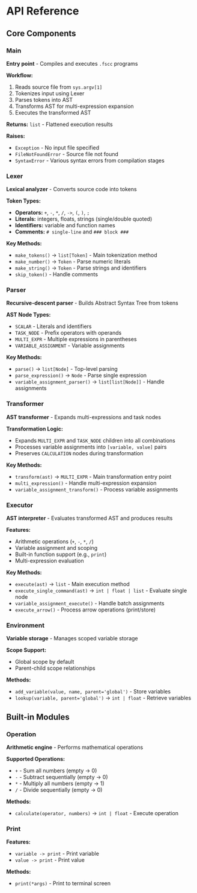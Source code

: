 # API Reference

## Core Components

### Main

**Entry point** - Compiles and executes `.fscc` programs

**Workflow:**

1. Reads source file from `sys.argv[1]`
2. Tokenizes input using Lexer
3. Parses tokens into AST
4. Transforms AST for multi-expression expansion
5. Executes the transformed AST

**Returns:** `list` - Flattened execution results

**Raises:**

- `Exception` - No input file specified
- `FileNotFoundError` - Source file not found
- `SyntaxError` - Various syntax errors from compilation stages

### Lexer

**Lexical analyzer** - Converts source code into tokens

**Token Types:**

- **Operators:** `+`, `-`, `*`, `/`, `->`, `(`, `)`, `;`
- **Literals:** integers, floats, strings (single/double quoted)
- **Identifiers:** variable and function names
- **Comments:** `# single-line` and `### block ###`

**Key Methods:**

- `make_tokens()` → `list[Token]` - Main tokenization method
- `make_number()` → `Token` - Parse numeric literals
- `make_string()` → `Token` - Parse strings and identifiers
- `skip_token()` - Handle comments

### Parser

**Recursive-descent parser** - Builds Abstract Syntax Tree from tokens

**AST Node Types:**

- `SCALAR` - Literals and identifiers
- `TASK_NODE` - Prefix operators with operands
- `MULTI_EXPR` - Multiple expressions in parentheses
- `VARIABLE_ASSIGNMENT` - Variable assignments

**Key Methods:**

- `parse()` → `list[Node]` - Top-level parsing
- `parse_expression()` → `Node` - Parse single expression
- `variable_assignment_parser()` → `list[list[Node]]` - Handle assignments

### Transformer

**AST transformer** - Expands multi-expressions and task nodes

**Transformation Logic:**

- Expands `MULTI_EXPR` and `TASK_NODE` children into all combinations
- Processes variable assignments into `[variable, value]` pairs
- Preserves `CALCULATION` nodes during transformation

**Key Methods:**

- `transform(ast)` → `MULTI_EXPR` - Main transformation entry point
- `multi_expression()` - Handle multi-expression expansion
- `variable_assignment_transform()` - Process variable assignments

### Executor

**AST interpreter** - Evaluates transformed AST and produces results

**Features:**

- Arithmetic operations (`+`, `-`, `*`, `/`)
- Variable assignment and scoping
- Built-in function support (e.g., `print`)
- Multi-expression evaluation

**Key Methods:**

- `execute(ast)` → `list` - Main execution method
- `execute_single_command(ast)` → `int | float | list` - Evaluate single node
- `variable_assignment_execute()` - Handle batch assignments
- `execute_arrow()` - Process arrow operations (print/store)

### Environment

**Variable storage** - Manages scoped variable storage

**Scope Support:**

- Global scope by default
- Parent-child scope relationships

**Methods:**

- `add_variable(value, name, parent='global')` - Store variables
- `lookup(variable, parent='global')` → `int | float` - Retrieve variables

## Built-in Modules

### Operation

**Arithmetic engine** - Performs mathematical operations

**Supported Operations:**

- `+` - Sum all numbers (empty → 0)
- `-` - Subtract sequentially (empty → 0)
- `*` - Multiply all numbers (empty → 1)
- `/` - Divide sequentially (empty → 0)

**Methods:**

- `calculate(operator, numbers)` → `int | float` - Execute operation

### Print

**Features:**

* `variable -> print` - Print variable
* `value -> print` - Print value

**Methods:**

* `print(*args)` - Print to terminal screen
